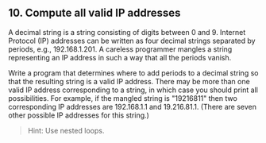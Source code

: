## 10. Compute all valid IP addresses

A decimal string is a string consisting of digits between 0 and 9. Internet Protocol (IP) addresses can be written as four decimal strings separated by periods, e.g., 192.168.1.201. A careless programmer mangles a string representing an IP address in such a way that all the periods vanish.

Write a program that determines where to add periods to a decimal string so that the resulting string is a valid IP address. There may be more than one valid IP address corresponding to a string, in which case you should print all possibilities. For example, if the mangled string is "19216811" then two corresponding IP addresses are 192.168.1.1 and 19.216.81.1. (There are seven other possible IP addresses for this string.)

>Hint: Use nested loops.
